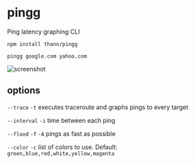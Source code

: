 # pingg
Ping latency graphing CLI

`npm install thann/pingg`

`pingg google.com yahoo.com`

![screenshot](https://gitlab.com/Thann/pingg/raw/master/example.png)

## options
`--trace` `-t`  executes traceroute and graphs pings to every target

`--interval` `-i`  time between each ping

`--flood`  `-f` `-A`  pings as fast as possible

`--color` `-c`  list of colors to use. Default: `green,blue,red,white,yellow,magenta`

